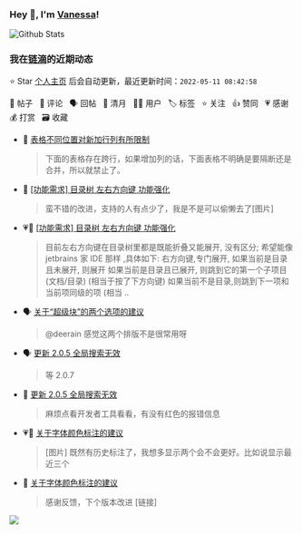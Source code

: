 ### Hey 👋, I'm [Vanessa](http://vanessa.b3log.org/)!

![Github Stats](https://github-readme-stats.vercel.app/api?username=Vanessa219&show_icons=true)

<!--events start -->

### 我在[链滴](https://ld246.com)的近期动态

⭐️ Star [个人主页](https://github.com/Vanessa219/Vanessa219) 后会自动更新，最近更新时间：`2022-05-11 08:42:58`

📝 帖子 &nbsp; 💬 评论 &nbsp; 🗣 回帖 &nbsp; 🌙 清月 &nbsp; 👨‍💻 用户 &nbsp; 🏷️ 标签 &nbsp; ⭐️ 关注 &nbsp; 👍 赞同 &nbsp; 💗 感谢 &nbsp; 💰 打赏 &nbsp; 🗃 收藏

* 💬 [表格不同位置对新加行列有所限制](https://ld246.com/article/1652149665671/comment/1652191209655#comments)

  > 下面的表格存在跨行，如果增加列的话，下面表格不明确是要隔断还是合并，所以就禁止了。
* 💬 [[功能需求] 目录树 左右方向键 功能强化](https://ld246.com/article/1652148054788/comment/1652190250511#comments)

  > 蛮不错的改进，支持的人有点少了，我是不是可以偷懒去了[图片]
* 💗📝 [[功能需求] 目录树 左右方向键 功能强化](https://ld246.com/article/1652148054788)

  > 目前左右方向键在目录树里都是既能折叠又能展开, 没有区分; 希望能像 jetbrains 家 IDE 那样 ,具体如下: 右方向键,专门展开, 如果当前是目录且未展开, 则展开 如果当前是目录且已展开, 则跳到它的第一个子项目(文档/目录) (相当于按了下方向键) 如果当前不是目录,则跳到下一项和当前项同级的项 (相当 ..
* 🗣 [关于“超级块”的两个选项的建议](https://ld246.com/article/1652110931694/comment/1652112348963#comments)

  > @deerain 感觉这两个排版不是很常用呀
* 🗣 [更新 2.0.5 全局搜索无效](https://ld246.com/article/1652028004262/comment/1652172562746#comments)

  > 等 2.0.7
* 💬 [更新 2.0.5 全局搜索无效](https://ld246.com/article/1652028004262/comment/1652152372441#comments)

  > 麻烦点看开发者工具看看，有没有红色的报错信息
* 💗📝 [关于字体颜色标注的建议](https://ld246.com/article/1652110080408)

  > [图片] 既然有历史标注了，我想多显示两个会不会更好。比如说显示最近三个
* 💬 [关于字体颜色标注的建议](https://ld246.com/article/1652110080408/comment/1652114178413#comments)

  > 感谢反馈，下个版本改进 [链接]


<!--events end -->

<a title="Hits" target="_blank" href="https://github.com/Vanessa219/Vanessa219"><img src="https://hits.b3log.org/Vanessa219/Vanessa219.svg"></a>
